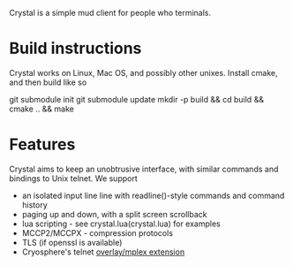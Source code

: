 Crystal is a simple mud client for people who terminals.

# Build instructions

Crystal works on Linux, Mac OS, and possibly other unixes. Install cmake,
and then build like so

git submodule init
git submodule update
mkdir -p build && cd build && cmake .. && make

# Features

Crystal aims to keep an unobtrusive interface, with similar commands and
bindings to Unix telnet.  We support

* an isolated input line line with readline()-style commands and command history
* paging up and down, with a split screen scrollback
* lua scripting - see crystal.lua(crystal.lua) for examples
* MCCP2/MCCPX - compression protocols
* TLS (if openssl is available)
* Cryosphere's telnet <a href="https://musicmud.org/crystal/telopt-mplex.txt">overlay/mplex extension</a>